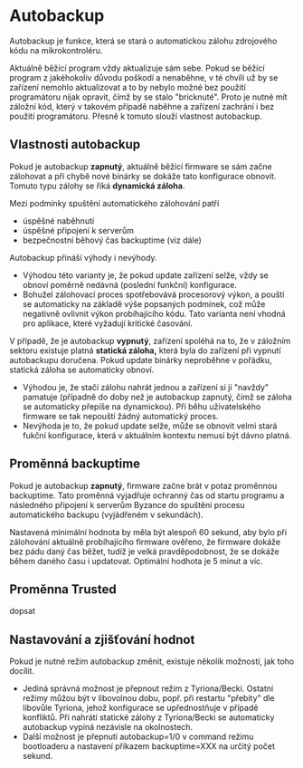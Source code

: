 # Autobackup

Autobackup je funkce, která se stará o automatickou zálohu zdrojového kódu na mikrokontroléru.

Aktuálně běžící program vždy aktualizuje sám sebe. Pokud se běžící program z jakéhokoliv důvodu poškodí a nenaběhne, v té chvíli už by se zařízení nemohlo aktualizovat a to by nebylo možné bez použití programátoru nijak opravit,  čímž by se stalo "bricknuté". Proto je nutné mít záložní kód, který v takovém případě naběhne a zařízení zachrání i bez použití programátoru. Přesně k tomuto slouží vlastnost autobackup.

## Vlastnosti autobackup

Pokud je autobackup **zapnutý**, aktuálně běžící firmware se sám začne zálohovat a při chybě nové binárky se dokáže tato konfigurace obnovit. Tomuto typu zálohy se říká **dynamická záloha**.

Mezi podmínky spuštění automatického zálohování patří

* úspěšné naběhnutí
* úspěšné připojení k serverům
* bezpečnostní běhový čas backuptime \(viz dále\)

Autobackup přináší výhody i nevýhody.

* Výhodou této varianty je, že pokud update zařízení selže, vždy se obnoví poměrně nedávná \(poslední funkční\) konfigurace.
* Bohužel zálohovací proces spotřebovává procesorový výkon, a pouští se automaticky na základě výše popsaných podmínek, což může  negativně ovlivnit výkon probíhajícího kódu. Tato varianta není vhodná pro aplikace, které vyžadují kritické časování.

V případě, že je autobackup **vypnutý**, zařízení spoléhá na to, že v záložním sektoru existuje platná **statická záloha,** která byla do zařízení při vypnutí autobackupu doručena. Pokud update binárky neproběhne v pořádku, statická záloha se automaticky obnoví.

* Výhodou je, že stačí zálohu nahrát jednou a zařízení si ji "navždy" pamatuje \(případně do doby než je autobackup zapnutý, čímž se záloha se automaticky přepíše na dynamickou\). Při běhu uživatelského firmware se tak nepouští žádný automatický proces.
* Nevýhoda je to, že pokud update selže, může se obnovit velmi stará fukční konfigurace, která v aktuálním kontextu nemusí být dávno platná.

## Proměnná backuptime

Pokud je autobackup **zapnutý**, firmware začne brát v potaz proměnnou backuptime. Tato proměnná vyjadřuje ochranný čas od startu programu a následného připojení k serverům Byzance do spuštění procesu automatického backupu \(vyjádřeném v sekundách\).

Nastavená minimální hodnota by měla být alespoň 60 sekund, aby bylo při zálohování aktuálně probíhajícího firmware ověřeno, že firmware dokáže bez pádu daný čas běžet, tudíž je velká pravděpodobnost, že se dokáže během daného času i updatovat. Optimální hodhota je 5 minut a víc.

## Proměnna Trusted

dopsat

## Nastavování a zjišťování hodnot

Pokud je nutné režim autobackup změnit, existuje několik možností, jak toho docílit.

* Jediná správná možnost je přepnout režim z Tyriona/Becki. Ostatní režimy můžou být v libovolnou dobu, popř. při restartu "přebity" dle libovůle Tyriona, jehož konfigurace se upřednostňuje v případě konfliktů. Při nahrátí statické zálohy z Tyriona/Becki se automaticky autobackup vypíná nezávisle na okolnostech.
* Další možnost je přepnutí autobackup=1/0 v command režimu bootloaderu a nastavení příkazem backuptime=XXX na určitý počet sekund.



